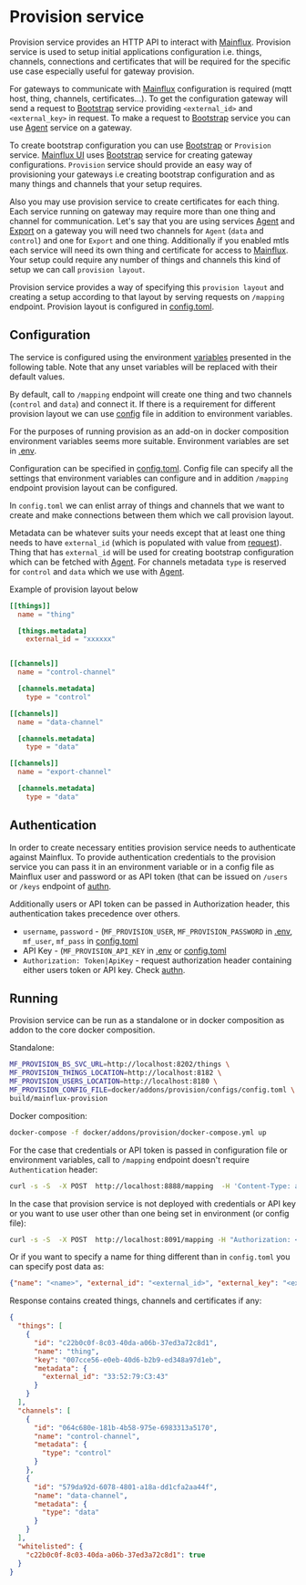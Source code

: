 # Provision service

Provision service provides an HTTP API to interact with [Mainflux][mainflux]. 
Provision service is used to setup initial applications configuration i.e. things, channels, connections and certificates that will be required for the specific use case especially useful for gateway provision.  

For gateways to communicate with [Mainflux][mainflux] configuration is required (mqtt host, thing, channels, certificates...). To get the configuration gateway will send a request to [Bootstrap][bootstrap] service providing `<external_id>` and `<external_key>` in request. To make a request to [Bootstrap][bootstrap] service you can use [Agent][agent] service on a gateway.  

To create bootstrap configuration you can use [Bootstrap][bootstrap] or `Provision` service. [Mainflux UI][mfxui] uses [Bootstrap][bootstrap] service for creating gateway configurations.  `Provision` service should provide an easy way of provisioning your gateways i.e creating bootstrap configuration and as many things and channels that your setup requires.  

Also you may use provision service to create certificates for each thing. Each service running on gateway may require more than one thing and channel for communication. Let's say that you are using services [Agent][agent] and [Export](https://github.com/mainflux/export) on a gateway you will need two channels for `Agent` (`data` and `control`) and one for `Export` and one thing. Additionally if you enabled mtls each service will need its own thing and certificate for access to [Mainflux][mainflux]. Your setup could require any number of things and channels this kind of setup we can call `provision layout`.

Provision service provides a way of specifying this `provision layout` and creating a setup according to that layout by serving requests on `/mapping` endpoint. Provision layout is configured in [config.toml](configs/config.toml).

## Configuration

The service is configured using the environment [variables][config] presented in the
following table. Note that any unset variables will be replaced with their
default values.


By default, call to `/mapping` endpoint will create one thing and two channels (`control` and `data`) and connect it. If there is a requirement for different provision layout we can use [config](docker/configs/config.toml) file in addition to environment variables. 

For the purposes of running provision as an add-on in docker composition environment variables seems more suitable. Environment variables are set in [.env][env].  

Configuration can be specified in [config.toml](configs/config.toml). Config file can specify all the settings that environment variables can configure and in addition
`/mapping` endpoint provision layout can be configured.

In `config.toml` we can enlist array of things and channels that we want to create and make connections between them which we call provision layout.

Metadata can be whatever suits your needs except that at least one thing needs to have `external_id` (which is populated with value from [request](#example)). Thing that has `external_id` will be used for creating bootstrap configuration which can be fetched with [Agent][agent].
For channels metadata `type` is reserved for `control` and `data` which we use with [Agent][agent].

Example of provision layout below
```toml
[[things]]
  name = "thing"

  [things.metadata]
    external_id = "xxxxxx"


[[channels]]
  name = "control-channel"

  [channels.metadata]
    type = "control"

[[channels]]
  name = "data-channel"

  [channels.metadata]
    type = "data"

[[channels]]
  name = "export-channel"

  [channels.metadata]
    type = "data"
```

## Authentication
In order to create necessary entities provision service needs to authenticate against Mainflux. To provide authentication credentials to the provision service you can pass it in an environment variable or in a config file as Mainflux user and password or as API token (that can be issued on `/users` or `/keys` endpoint of [authn][authn]. 

Additionally users or API token can be passed in Authorization header, this authentication takes precedence over others.

* `username`, `password` - (`MF_PROVISION_USER`, `MF_PROVISION_PASSWORD` in [.env][env], `mf_user`, `mf_pass` in [config.toml][conftoml]
* API Key - (`MF_PROVISION_API_KEY` in [.env][env] or [config.toml][conftoml]
* `Authorization: Token|ApiKey` - request authorization header containing either users token or API key. Check [authn][authn].

## Running
Provision service can be run as a standalone or in docker composition as addon to the core docker composition.

Standalone:
```bash
MF_PROVISION_BS_SVC_URL=http://localhost:8202/things \
MF_PROVISION_THINGS_LOCATION=http://localhost:8182 \
MF_PROVISION_USERS_LOCATION=http://localhost:8180 \
MF_PROVISION_CONFIG_FILE=docker/addons/provision/configs/config.toml \
build/mainflux-provision
```

Docker composition:
```bash
docker-compose -f docker/addons/provision/docker-compose.yml up
```

For the case that credentials or API token is passed in configuration file or environment variables, call to `/mapping` endpoint doesn't require `Authentication` header:
```bash
curl -s -S  -X POST  http://localhost:8888/mapping  -H 'Content-Type: application/json' -d '{"external_id": "33:52:77:99:43", "external_key": "223334fw2"}'
```

In the case that provision service is not deployed with credentials or API key or you want to use user other than one being set in environment (or config file):
```bash
curl -s -S  -X POST  http://localhost:8091/mapping -H "Authorization: <token|api_key>" -H 'Content-Type: application/json' -d '{"external_id": "<external_id>", "external_key": "<external_key>"}'
```

Or if you want to specify a name for thing different than in `config.toml` you can specify post data as:

```json
{"name": "<name>", "external_id": "<external_id>", "external_key": "<external_key>"}
```

Response contains created things, channels and certificates if any:
```json
{
  "things": [
    {
      "id": "c22b0c0f-8c03-40da-a06b-37ed3a72c8d1",
      "name": "thing",
      "key": "007cce56-e0eb-40d6-b2b9-ed348a97d1eb",
      "metadata": {
        "external_id": "33:52:79:C3:43"
      }
    }
  ],
  "channels": [
    {
      "id": "064c680e-181b-4b58-975e-6983313a5170",
      "name": "control-channel",
      "metadata": {
        "type": "control"
      }
    },
    {
      "id": "579da92d-6078-4801-a18a-dd1cfa2aa44f",
      "name": "data-channel",
      "metadata": {
        "type": "data"
      }
    }
  ],
  "whitelisted": {
    "c22b0c0f-8c03-40da-a06b-37ed3a72c8d1": true
  }
}
```

[mainflux]: https://github.com/mainflux/mainflux
[bootstrap]: https://github.com/mainflux/mainflux/tree/master/bootstrap
[export]: https://github.com/mainflux/export
[agent]: https://github.com/mainflux/agent
[mfxui]: https://github.com/mainflux/mainflux/ui
[config]: https://github.com/mainflux/mainflux/tree/master/provision#configuration
[env]: https://github.com/mainflux/mainflux/blob/master/.env
[conftoml]: https://github.com/mainflux/mainflux/blob/master/docker/addons/provision/configs/config.toml
[authn]: https://github.com/mainflux/mainflux/blob/master/authn/README.md